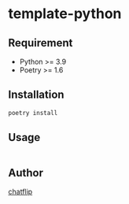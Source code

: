 # template-python

## Requirement

- Python >= 3.9
- Poetry >= 1.6

## Installation

```bash
poetry install
```

## Usage

```bash

```

## Author

[chatflip](https://github.com/chatflip)
